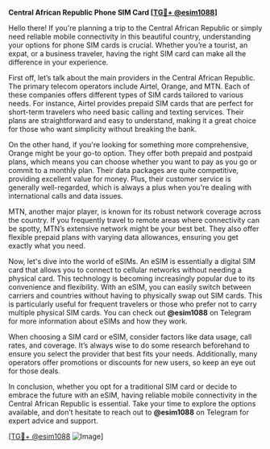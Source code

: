**Central African Republic Phone SIM Card [[TG💪+ @esim1088](https://t.me/s/esim1088)]**

Hello there! If you're planning a trip to the Central African Republic or simply need reliable mobile connectivity in this beautiful country, understanding your options for phone SIM cards is crucial. Whether you’re a tourist, an expat, or a business traveler, having the right SIM card can make all the difference in your experience.

First off, let’s talk about the main providers in the Central African Republic. The primary telecom operators include Airtel, Orange, and MTN. Each of these companies offers different types of SIM cards tailored to various needs. For instance, Airtel provides prepaid SIM cards that are perfect for short-term travelers who need basic calling and texting services. Their plans are straightforward and easy to understand, making it a great choice for those who want simplicity without breaking the bank.

On the other hand, if you're looking for something more comprehensive, Orange might be your go-to option. They offer both prepaid and postpaid plans, which means you can choose whether you want to pay as you go or commit to a monthly plan. Their data packages are quite competitive, providing excellent value for money. Plus, their customer service is generally well-regarded, which is always a plus when you're dealing with international calls and data issues.

MTN, another major player, is known for its robust network coverage across the country. If you frequently travel to remote areas where connectivity can be spotty, MTN’s extensive network might be your best bet. They also offer flexible prepaid plans with varying data allowances, ensuring you get exactly what you need.

Now, let's dive into the world of eSIMs. An eSIM is essentially a digital SIM card that allows you to connect to cellular networks without needing a physical card. This technology is becoming increasingly popular due to its convenience and flexibility. With an eSIM, you can easily switch between carriers and countries without having to physically swap out SIM cards. This is particularly useful for frequent travelers or those who prefer not to carry multiple physical SIM cards. You can check out **@esim1088** on Telegram for more information about eSIMs and how they work.

When choosing a SIM card or eSIM, consider factors like data usage, call rates, and coverage. It’s always wise to do some research beforehand to ensure you select the provider that best fits your needs. Additionally, many operators offer promotions or discounts for new users, so keep an eye out for those deals.

In conclusion, whether you opt for a traditional SIM card or decide to embrace the future with an eSIM, having reliable mobile connectivity in the Central African Republic is essential. Take your time to explore the options available, and don’t hesitate to reach out to **@esim1088** on Telegram for expert advice and support.

[[TG💪+ @esim1088](https://t.me/s/esim1088) ![Image](https://i.postimg.cc/Y0z9fWf4/image.png)]